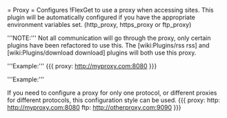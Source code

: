 = Proxy =
Configures !FlexGet to use a proxy when accessing sites. This plugin will be automatically configured if you have the appropriate environment variables set. (http_proxy, https_proxy or ftp_proxy)

'''NOTE:''' Not all communication will go through the proxy, only certain plugins have been refactored to use this. The [wiki:Plugins/rss rss] and [wiki:Plugins/download download] plugins will both use this proxy.

'''Example:'''
{{{
proxy: http://myproxy.com:8080
}}}

'''Example:'''

If you need to configure a proxy for only one protocol, or different proxies for different protocols, this configuration style can be used.
{{{
proxy:
  http: http://myproxy.com:8080
  ftp: http://otherproxy.com:9090
}}}